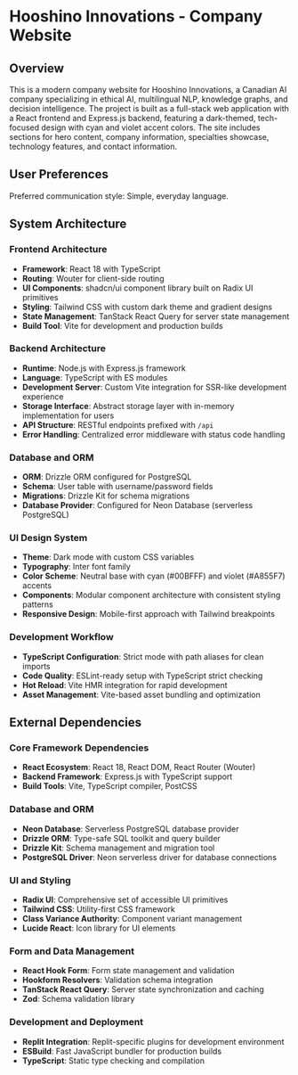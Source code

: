 # Hooshino Innovations - Company Website

## Overview

This is a modern company website for Hooshino Innovations, a Canadian AI company specializing in ethical AI, multilingual NLP, knowledge graphs, and decision intelligence. The project is built as a full-stack web application with a React frontend and Express.js backend, featuring a dark-themed, tech-focused design with cyan and violet accent colors. The site includes sections for hero content, company information, specialties showcase, technology features, and contact information.

## User Preferences

Preferred communication style: Simple, everyday language.

## System Architecture

### Frontend Architecture
- **Framework**: React 18 with TypeScript
- **Routing**: Wouter for client-side routing
- **UI Components**: shadcn/ui component library built on Radix UI primitives
- **Styling**: Tailwind CSS with custom dark theme and gradient designs
- **State Management**: TanStack React Query for server state management
- **Build Tool**: Vite for development and production builds

### Backend Architecture
- **Runtime**: Node.js with Express.js framework
- **Language**: TypeScript with ES modules
- **Development Server**: Custom Vite integration for SSR-like development experience
- **Storage Interface**: Abstract storage layer with in-memory implementation for users
- **API Structure**: RESTful endpoints prefixed with `/api`
- **Error Handling**: Centralized error middleware with status code handling

### Database and ORM
- **ORM**: Drizzle ORM configured for PostgreSQL
- **Schema**: User table with username/password fields
- **Migrations**: Drizzle Kit for schema migrations
- **Database Provider**: Configured for Neon Database (serverless PostgreSQL)

### UI Design System
- **Theme**: Dark mode with custom CSS variables
- **Typography**: Inter font family
- **Color Scheme**: Neutral base with cyan (#00BFFF) and violet (#A855F7) accents
- **Components**: Modular component architecture with consistent styling patterns
- **Responsive Design**: Mobile-first approach with Tailwind breakpoints

### Development Workflow
- **TypeScript Configuration**: Strict mode with path aliases for clean imports
- **Code Quality**: ESLint-ready setup with TypeScript strict checking
- **Hot Reload**: Vite HMR integration for rapid development
- **Asset Management**: Vite-based asset bundling and optimization

## External Dependencies

### Core Framework Dependencies
- **React Ecosystem**: React 18, React DOM, React Router (Wouter)
- **Backend Framework**: Express.js with TypeScript support
- **Build Tools**: Vite, TypeScript compiler, PostCSS

### Database and ORM
- **Neon Database**: Serverless PostgreSQL database provider
- **Drizzle ORM**: Type-safe SQL toolkit and query builder
- **Drizzle Kit**: Schema management and migration tool
- **PostgreSQL Driver**: Neon serverless driver for database connections

### UI and Styling
- **Radix UI**: Comprehensive set of accessible UI primitives
- **Tailwind CSS**: Utility-first CSS framework
- **Class Variance Authority**: Component variant management
- **Lucide React**: Icon library for UI elements

### Form and Data Management
- **React Hook Form**: Form state management and validation
- **Hookform Resolvers**: Validation schema integration
- **TanStack React Query**: Server state synchronization and caching
- **Zod**: Schema validation library

### Development and Deployment
- **Replit Integration**: Replit-specific plugins for development environment
- **ESBuild**: Fast JavaScript bundler for production builds
- **TypeScript**: Static type checking and compilation